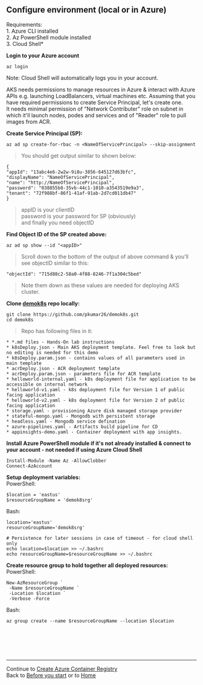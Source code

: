 ## Configure environment (local or in Azure)
Requirements:
<br>1. Azure CLI installed
<br>2. Az PowerShell module installed
<br>3. Cloud Shell*

**Login to your Azure account**

    az login
Note: Cloud Shell will automatically logs you in your account.

AKS needs permissions to manage resources in Azure & interact with Azure APIs e.g. launching LoadBalancers, virtual machines etc. Assuming that you have required permissions to create Service Principal, let's create one. \
It needs minimal permission of "Network Contributer" role on subnet in which it'll launch nodes, podes and services and of "Reader" role to pull images from ACR.

**Create Service Principal (SP):**

    az ad sp create-for-rbac -n <NameOfServicePrincipal> --skip-assignment


>You should get output similar to shown below:

    {
    "appId": "13abc4e6-2w2w-9i8u-3856-645127d63bfc",
    "displayName": "NameOfServicePrincipal",
    "name": "http://NameOfServicePrincipal",
    "password": "038855b8-35vb-44c1-1010-a3543519e9a3",
    "tenant": "72f988bf-86f1-41af-91ab-2d7cd011db47"
    }

>appID is your clientID \
password is your password for SP (obviously) \
and finally you need objectID

**Find Object ID of the SP created above:**

    az ad sp show --id "<appID>"

>Scroll down to the bottom of the output of above command & you'll see objectID similar to this:

    "objectId": "715d88c2-58a0-4f88-8246-7f1a304c5bed"

>Note them down as these values are needed for deploying AKS cluster.

**Clone [demok8s](https://aka.ms/aksdevops) repo locally:**

    git clone https://github.com/pkumar26/demok8s.git
    cd demok8s

>Repo has following files in it:

    * *.md files - Hands-On lab instructions
    * k8sDeploy.json - Main AKS deployment template. Feel free to look but no editing is needed for this demo
    * k8sDeploy.param.json - contains values of all parameters used in main template
    * acrDeploy.json - ACR deployment template
    * acrDeploy.param.json - parameters file for ACR template
    * helloworld-internal.yaml - k8s deployment file for application to be accessible on internal network
    * helloworld-v1.yaml - k8s deployment file for Version 1 of public facing application
    * helloworld-v2.yaml - k8s deployment file for Version 2 of public facing application
    * storage.yaml - provisioning Azure disk managed storage provider
    * stateful-mongo.yaml - Mongodb with persistent storage
    * headless.yaml - Mongodb service defination
    * azure-pipelines.yaml - Artifacts build pipeline for CD
    * appinsights-demo.yaml - Container deployment with app insights.

**Install Azure PowerShell module if it's not already installed & connect to your account - not needed if using Azure Cloud Shell**

    Install-Module -Name Az -AllowClobber
    Connect-AzAccount

**Setup deployment variables:**\
PowerShell:

    $location = 'eastus'
    $resourceGroupName = 'demok8srg'

Bash:

    location='eastus'
    resourceGroupName='demok8srg'

    # Persistence for later sessions in case of timeout - for cloud shell only
    echo location=$location >> ~/.bashrc
    echo resourceGroupName=$resourceGroupName >> ~/.bashrc


**Create resource group to hold together all deployed resources:**\
PowerShell:

    New-AzResourceGroup `
     -Name $resourceGroupName `
     -Location $location `
     -Verbose -Force

Bash:

    az group create --name $resourceGroupName --location $location
<br>
<br>
<br>
<br>

---
Continue to [Create Azure Container Registry](acr.md)\
Back to [Before you start](start.md) or to [Home](README.md)
